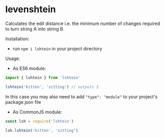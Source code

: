# levenshtein
Calculates the edit distance i.e. the minimum number of changes required to turn string A into string B.

Installation:

* run ```npm i lshtein``` in your project directory

Usage:
* As ES6 module:
```javascript
import { lshtein } from 'lshtein'

lshtein('kitten', 'sitting') // outputs 3
```
In this case you may also need to add ```"type": "module"``` to your project's package.json file 

* As CommonJS module:
```javascript
const lsh = require('lshtein')

lsh.lshtein('kitten', 'sitting')
```